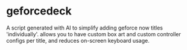 # geforcedeck
A script generated with AI to simplify adding geforce now titles 'individually'. allows you to have custom box art and custom controller configs per title, and reduces on-screen keyboard usage. 
